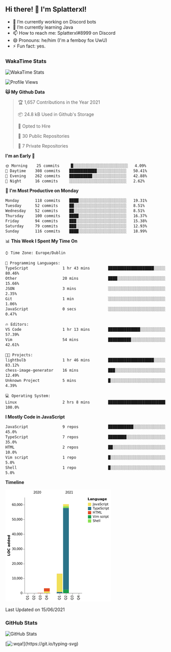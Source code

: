## Hi there! 👋 I'm Splatterxl!

- 🔭 I’m currently working on Discord bots
- 🌱 I’m currently learning Java
- 📫 How to reach me: Splatterxl#8999 on Discord
- 😄 Pronouns: he/him (I'm a femboy fox UwU)
- ⚡ Fun fact: yes.

### WakaTime Stats
![WakaTime Stats](https://wakatime.com/share/@Splatterxl/3171b454-6d7f-4cf9-91d7-768613f3b8c2.svg)
<!--START_SECTION:waka-->
![Profile Views](http://img.shields.io/badge/Profile%20Views-1-blue)

**🐱 My Github Data** 

> 🏆 1,657 Contributions in the Year 2021
 > 
> 📦 24.8 kB Used in Github's Storage 
 > 
> 💼 Opted to Hire
 > 
> 📜 30 Public Repositories 
 > 
> 🔑 7 Private Repositories  
 > 
**I'm an Early 🐤** 

```text
🌞 Morning    25 commits     █░░░░░░░░░░░░░░░░░░░░░░░░   4.09% 
🌆 Daytime    308 commits    ████████████░░░░░░░░░░░░░   50.41% 
🌃 Evening    262 commits    ██████████░░░░░░░░░░░░░░░   42.88% 
🌙 Night      16 commits     ░░░░░░░░░░░░░░░░░░░░░░░░░   2.62%

```
📅 **I'm Most Productive on Monday** 

```text
Monday       118 commits    ████░░░░░░░░░░░░░░░░░░░░░   19.31% 
Tuesday      52 commits     ██░░░░░░░░░░░░░░░░░░░░░░░   8.51% 
Wednesday    52 commits     ██░░░░░░░░░░░░░░░░░░░░░░░   8.51% 
Thursday     100 commits    ████░░░░░░░░░░░░░░░░░░░░░   16.37% 
Friday       94 commits     ███░░░░░░░░░░░░░░░░░░░░░░   15.38% 
Saturday     79 commits     ███░░░░░░░░░░░░░░░░░░░░░░   12.93% 
Sunday       116 commits    ████░░░░░░░░░░░░░░░░░░░░░   18.99%

```


📊 **This Week I Spent My Time On** 

```text
⌚︎ Time Zone: Europe/Dublin

💬 Programming Languages: 
TypeScript               1 hr 43 mins        ████████████████████░░░░░   80.46% 
Other                    20 mins             ████░░░░░░░░░░░░░░░░░░░░░   15.66% 
JSON                     3 mins              ░░░░░░░░░░░░░░░░░░░░░░░░░   2.35% 
Git                      1 min               ░░░░░░░░░░░░░░░░░░░░░░░░░   1.06% 
JavaScript               0 secs              ░░░░░░░░░░░░░░░░░░░░░░░░░   0.47%

🔥 Editors: 
VS Code                  1 hr 13 mins        ██████████████░░░░░░░░░░░   57.39% 
Vim                      54 mins             ██████████░░░░░░░░░░░░░░░   42.61%

🐱‍💻 Projects: 
lightbulb                1 hr 46 mins        ████████████████████░░░░░   83.12% 
chess-image-generator    16 mins             ███░░░░░░░░░░░░░░░░░░░░░░   12.49% 
Unknown Project          5 mins              █░░░░░░░░░░░░░░░░░░░░░░░░   4.39%

💻 Operating System: 
Linux                    2 hrs 8 mins        █████████████████████████   100.0%

```

**I Mostly Code in JavaScript** 

```text
JavaScript               9 repos             ███████████░░░░░░░░░░░░░░   45.0% 
TypeScript               7 repos             ████████░░░░░░░░░░░░░░░░░   35.0% 
HTML                     2 repos             ██░░░░░░░░░░░░░░░░░░░░░░░   10.0% 
Vim script               1 repo              █░░░░░░░░░░░░░░░░░░░░░░░░   5.0% 
Shell                    1 repo              █░░░░░░░░░░░░░░░░░░░░░░░░   5.0%

```


**Timeline**

![Chart not found](https://raw.githubusercontent.com/nearlySplat/nearlySplat/master/charts/bar_graph.png) 


 Last Updated on 15/06/2021
<!--END_SECTION:waka-->


### GitHub Stats
![GitHub Stats](https://github-readme-stats.vercel.app/api?username=nearlySplat&count_private=true&show_icons=true&theme=dark)

[![:wqa!](https://readme-typing-svg.herokuapp.com?font=Fira+Code&color=000000&center=true&vCenter=true&lines=%3Awqa!)](https://git.io/typing-svg)
